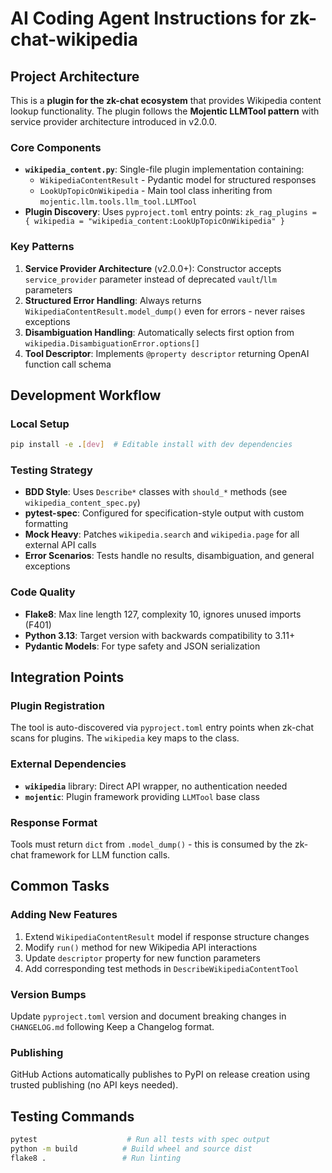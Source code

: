 # AI Coding Agent Instructions for zk-chat-wikipedia

## Project Architecture

This is a **plugin for the zk-chat ecosystem** that provides Wikipedia content lookup functionality. The plugin follows the **Mojentic LLMTool pattern** with service provider architecture introduced in v2.0.0.

### Core Components

- **`wikipedia_content.py`**: Single-file plugin implementation containing:
  - `WikipediaContentResult` - Pydantic model for structured responses
  - `LookUpTopicOnWikipedia` - Main tool class inheriting from `mojentic.llm.tools.llm_tool.LLMTool`
- **Plugin Discovery**: Uses `pyproject.toml` entry points: `zk_rag_plugins = { wikipedia = "wikipedia_content:LookUpTopicOnWikipedia" }`

### Key Patterns

1. **Service Provider Architecture** (v2.0.0+): Constructor accepts `service_provider` parameter instead of deprecated `vault`/`llm` parameters
2. **Structured Error Handling**: Always returns `WikipediaContentResult.model_dump()` even for errors - never raises exceptions
3. **Disambiguation Handling**: Automatically selects first option from `wikipedia.DisambiguationError.options[]`
4. **Tool Descriptor**: Implements `@property descriptor` returning OpenAI function call schema

## Development Workflow

### Local Setup
```bash
pip install -e .[dev]  # Editable install with dev dependencies
```

### Testing Strategy
- **BDD Style**: Uses `Describe*` classes with `should_*` methods (see `wikipedia_content_spec.py`)
- **pytest-spec**: Configured for specification-style output with custom formatting
- **Mock Heavy**: Patches `wikipedia.search` and `wikipedia.page` for all external API calls
- **Error Scenarios**: Tests handle no results, disambiguation, and general exceptions

### Code Quality
- **Flake8**: Max line length 127, complexity 10, ignores unused imports (F401)
- **Python 3.13**: Target version with backwards compatibility to 3.11+
- **Pydantic Models**: For type safety and JSON serialization

## Integration Points

### Plugin Registration
The tool is auto-discovered via `pyproject.toml` entry points when zk-chat scans for plugins. The `wikipedia` key maps to the class.

### External Dependencies
- **`wikipedia`** library: Direct API wrapper, no authentication needed
- **`mojentic`**: Plugin framework providing `LLMTool` base class

### Response Format
Tools must return `dict` from `.model_dump()` - this is consumed by the zk-chat framework for LLM function calls.

## Common Tasks

### Adding New Features
1. Extend `WikipediaContentResult` model if response structure changes
2. Modify `run()` method for new Wikipedia API interactions
3. Update `descriptor` property for new function parameters
4. Add corresponding test methods in `DescribeWikipediaContentTool`

### Version Bumps
Update `pyproject.toml` version and document breaking changes in `CHANGELOG.md` following Keep a Changelog format.

### Publishing
GitHub Actions automatically publishes to PyPI on release creation using trusted publishing (no API keys needed).

## Testing Commands
```bash
pytest                    # Run all tests with spec output
python -m build          # Build wheel and source dist
flake8 .                 # Run linting
```